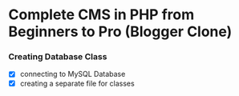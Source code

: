 # Complete CMS in PHP from Beginners to Pro (Blogger Clone)

### Creating Database Class

- [x] connecting to MySQL Database
- [x] creating a separate file for classes